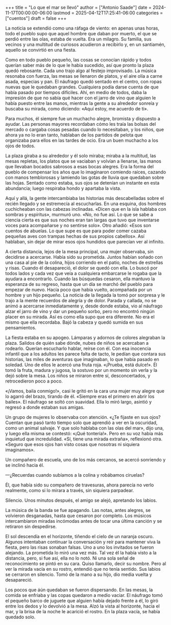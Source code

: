 +++
title = "Lo que el mar se llevó"
author = ["Antonio Saade"]
date = 2024-11-17T00:00:00-06:00
lastmod = 2025-04-12T17:25:41-06:00
categories = ["cuentos"]
draft = false
+++

La noticia se extendió como una ráfaga de viento: en apenas unas horas, todo el pueblo supo que aquel hombre que daban por muerto, el que se perdió entre las olas, estaba de vuelta. Era un milagro. Su familia, sus vecinos y una multitud de curiosos acudieron a recibirlo y, en un santiamén, aquello se convirtió en una fiesta.

Como en todo pueblo pequeño, las cosas se conocían rápido y todos querían saber más de lo que le había sucedido, así que pronto la plaza quedó rebosante. Cada uno trajo algo al festejo improvisado. La música resonaba con fuerza, las mesas se llenaron de platos, y el aire olía a carne asada, especias y pan. El náufrago quedó sentado en el centro, con ropas nuevas que le quedaban grandes. Cualquiera podía darse cuenta de que había pasado por tiempos difíciles. Ahí, en medio de todos, daba la impresión de que no sabía qué hacer con el jarro de vino que alguien le había puesto entre las manos, mientras la gente a su alrededor sonreía y buscaba su mirada, como diciendo: «Aquí estoy, me acuerdo de ti».

Para muchos, él siempre fue un muchacho alegre, bromista y dispuesto a ayudar. Las personas mayores recordaban cómo les traía las bolsas del mercado o cargaba cosas pesadas cuando lo necesitaban, y los niños, que ahora ya no lo eran tanto, hablaban de los partidos de pelota que organizaba para ellos en las tardes de ocio. Era un buen muchacho a los ojos de todos.

La plaza giraba a su alrededor  y él solo miraba; miraba a la multitud, las mesas repletas, los platos que se vaciaban y volvían a llenarse, las manos que llevaban bocados sabrosos a esas bocas alegres. Era la forma del pueblo de compensar los años que lo imaginaron comiendo raíces, cazando con manos temblorosas y lamiendo las gotas de lluvia que quedaban sobre las hojas. Sentado como estaba, sus ojos se detenían un instante en esta abundancia; luego respiraba hondo y apartaba la vista.

Aquí y allá, la gente intercambiaba las historias más descabelladas sobre el recién llegado y se estremecía al escucharlas. En una esquina, dos hombres cuchicheaban con las cabezas inclinadas. «Dicen que en la isla hablaba con sombras y espíritus», murmuró uno. «No, no fue así. Lo que se sabe a ciencia cierta es que sus noches eran tan largas que tuvo que inventarse voces para acompañarse y no sentirse solo». Otro añadió: «Esos son cuentos de abuelas. Lo que supe es que para poder comer cazaba pequeñas aves con trampas hechas de sus propios cabellos». Así hablaban, sin dejar de mirar esos ojos hundidos que parecían ver al infinito.

A cierta distancia, lejos de la mesa principal, una mujer observaba, sin decidirse a acercarse. Había sido su prometida. Juntos habían soñado con una casa al pie de la colina, hijos corriendo en el patio, noches de estrellas y risas. Cuando él desapareció, el dolor se quedó con ella. Lo buscó por todos lados y cada vez que veía a cualquiera embarcarse le rogaba que la ayudara a encontrarlo. Cuando las búsquedas cesaron, ella mantuvo la esperanza de su regreso, hasta que un día se marchó del pueblo para empezar de nuevo. Hacía poco que había vuelto, acompañada por un hombre y un hijo pequeño. La noticia de la llegada la tomó por sorpresa y le trajo a la mente recuerdos de alegría y de dolor. Parada y callada, no se animó a acercarse inmediatamente y, desde donde estaba, vio al náufrago alzar el jarro de vino y dar un pequeño sorbo, pero no encontró ningún placer en su mirada. Así es como ella supo que era diferente. No era el mismo que ella recordaba. Bajó la cabeza y quedó sumida en sus pensamientos.

La fiesta estaba en su apogeo. Lámparas y adornos de colores alegraban la plaza. Salidos de quién sabe dónde, nubes de niños se acercaban a rodearlo. Querían escucharlo hablar, reírse con él. Con esa inocencia infantil que a los adultos les parece falta de tacto, le pedían que contara sus historias, las miles de aventuras que imaginaban, lo que había pasado en soledad. Uno de ellos le acercó una fruta roja. «¡Prueba, está dulce!». Él tomó la fruta, madura y jugosa, la sostuvo por un momento sin verla y la dejó sobre la mesa. Los niños se miraron entre sí, desconcertados, y retrocedieron poco a poco.

«¡Vamos, baila conmigo!», casi le gritó en la cara una mujer muy alegre que lo agarró del brazo, tirando de él. «Siempre eras el primero en abrir los bailes». El náufrago se soltó con suavidad. Ella lo miró largo, asintió y regresó a donde estaban sus amigas.

Un grupo de mujeres lo observaba con atención. «¿Te fijaste en sus ojos? Cuentan que pasó tanto tiempo solo que aprendió a ver en la oscuridad, como un animal salvaje. Y que solo hablaba con las olas del mar», dijo una, y luego ella misma se contestó: «¡Qué tontería!». Pero en su voz había más inquietud que incredulidad. «Sí, tiene una mirada extraña», reflexionó otra. «Seguro que esos ojos han visto cosas que nosotras ni siquiera imaginamos».

Un compañero de escuela, uno de los más cercanos, se acercó sonriendo y se inclinó hacia él.

—¿Recuerdas cuando subíamos a la colina y robábamos ciruelas?

Él, que había sido su compañero de travesuras, ahora parecía no verlo realmente, como si lo mirara a través, sin siquiera parpadear.

Silencio. Unos minutos después, el amigo se alejó, apretando los labios.

La música de la banda se fue apagando. Las notas, antes alegres, se volvieron desganadas, hasta que cesaron por completo. Los músicos intercambiaron miradas incómodas antes de tocar una última canción y se retiraron sin despedirse.

El sol descendía en el horizonte, tiñendo el cielo de un naranja oscuro. Algunos intentaban continuar la conversación y reír para mantener viva la fiesta, pero las risas sonaban falsas. Uno a uno los invitados se fueron alejando. La prometida lo miró una vez más. Tal vez él la había visto a la distancia, pero, si fue así, ella no lo notó. Ni una sola señal de reconocimiento se pintó en su cara. Quiso llamarlo, decir su nombre. Pero al ver la mirada vacía en su rostro, entendió que no tenía sentido. Sus labios se cerraron en silencio. Tomó de la mano a su hijo, dio media vuelta y desapareció.

Los pocos que áún quedaban se fueron dispersando. En las mesas, la comida se enfriaba y las copas quedaron a medio vaciar. El náufrago tomó el pequeño barco de juguete que alguien había dejado frente a él, lo giró entre los dedos y lo devolvió a la mesa. Alzó la vista al horizonte, hacia el mar, y la brisa de la noche le acarició el rostro. En la plaza vacía, se había quedado solo.
